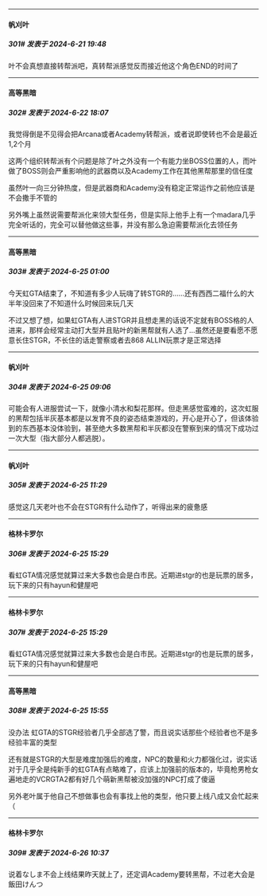 ﻿
*****

####  帆刈叶  
##### 301#       发表于 2024-6-21 19:48

叶不会真想直接转帮派吧，真转帮派感觉反而接近他这个角色END的时间了


*****

####  高等黑暗  
##### 302#       发表于 2024-6-22 18:07

我觉得倒是不见得会把Arcana或者Academy转帮派，或者说即使转也不会是最近1,2个月

这两个组织转帮派有个问题是除了叶之外没有一个有能力坐BOSS位置的人，而叶做了BOSS则会严重影响他的武器商以及Academy工作在其他黑帮那里的信任度

虽然叶一向三分钟热度，但是武器商和Academy没有稳定正常运作之前他应该是不会撒手不管的

另外嘴上虽然说需要帮派化来领大型任务，但是实际上他手上有一个madara几乎完全听话的，完全可以替他做这些事，并没有那么急迫需要帮派化去领任务


*****

####  高等黑暗  
##### 303#       发表于 2024-6-25 01:00

今天虹GTA结束了，不知道有多少人玩嗨了转STGR的……还有西西二福什么的大半年没回来了不知道什么时候回来玩几天

不过又想了想，如果虹GTA有人进STGR并且想走黑的话说不定就有BOSS格的人进来，那样会经常主动打大型并且贴叶的新黑帮就有人选了…虽然还是要看愿不愿意长住STGR，不长住的话走警察或者去868 ALLIN玩票才是正常选择


*****

####  帆刈叶  
##### 304#       发表于 2024-6-25 09:06

可能会有人进服尝试一下，就像小清水和梨花那样。但走黑感觉蛮难的，这次虹服的黑帮包括半灰基本都是以发育不良的姿态结束游戏的，开心是开心了，但该体验到的东西基本没体验到，甚至绝大多数黑帮和半灰都没在警察到来的情况下成功过一次大型（指大部分人都逃脱）。


*****

####  帆刈叶  
##### 305#       发表于 2024-6-25 11:29

感觉这几天老叶也不会在STGR有什么动作了，听得出来的疲惫感


*****

####  格林卡罗尔  
##### 306#       发表于 2024-6-25 15:29

看虹GTA情况感觉就算过来大多数也会是白市民。近期进stgr的也是玩票的居多，玩下来的只有hayun和健屋吧

*****

####  格林卡罗尔  
##### 307#       发表于 2024-6-25 15:29

看虹GTA情况感觉就算过来大多数也会是白市民。近期进stgr的也是玩票的居多，玩下来的只有hayun和健屋吧


*****

####  高等黑暗  
##### 308#       发表于 2024-6-25 15:55

没办法 虹GTA的STGR经验者几乎全部选了警，而且说实话那些个经验者也不是多经验丰富的类型

还有就是STGR的大型是难度加强后的难度，NPC的数量和火力都强化过，说实话对于几乎全是纯新手的虹GTA有点略难了，应该上加强前的版本的，毕竟枪男枪女遍地走的VCRGTA2都有好几个萌新黑帮被没加强的NPC打成了傻逼

另外老叶属于他自己不想做事也会有事找上他的类型，他只要上线八成又会忙起来（


*****

####  格林卡罗尔  
##### 309#       发表于 2024-6-26 10:37

说着なしま不会上线结果昨天就上了，还定调Academy要转黑帮，不过老大会是飯田けんつ

